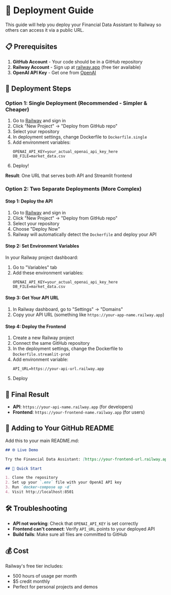 # 🚀 Deployment Guide

This guide will help you deploy your Financial Data Assistant to Railway so others can access it via a public URL.

## 📋 Prerequisites

1. **GitHub Account** - Your code should be in a GitHub repository
2. **Railway Account** - Sign up at [railway.app](https://railway.app) (free tier available)
3. **OpenAI API Key** - Get one from [OpenAI](https://platform.openai.com/api-keys)

## 🚀 Deployment Steps

### Option 1: Single Deployment (Recommended - Simpler & Cheaper)

1. Go to [Railway](https://railway.app) and sign in
2. Click "New Project" → "Deploy from GitHub repo"
3. Select your repository
4. In deployment settings, change Dockerfile to `Dockerfile.single`
5. Add environment variables:
   ```
   OPENAI_API_KEY=your_actual_openai_api_key_here
   DB_FILE=market_data.csv
   ```
6. Deploy!

**Result**: One URL that serves both API and Streamlit frontend

### Option 2: Two Separate Deployments (More Complex)

#### Step 1: Deploy the API
1. Go to [Railway](https://railway.app) and sign in
2. Click "New Project" → "Deploy from GitHub repo"
3. Select your repository
4. Choose "Deploy Now"
5. Railway will automatically detect the `Dockerfile` and deploy your API

#### Step 2: Set Environment Variables
In your Railway project dashboard:
1. Go to "Variables" tab
2. Add these environment variables:
   ```
   OPENAI_API_KEY=your_actual_openai_api_key_here
   DB_FILE=market_data.csv
   ```

#### Step 3: Get Your API URL
1. In Railway dashboard, go to "Settings" → "Domains"
2. Copy your API URL (something like `https://your-app-name.railway.app`)

#### Step 4: Deploy the Frontend
1. Create a new Railway project
2. Connect the same GitHub repository
3. In the deployment settings, change the Dockerfile to `Dockerfile.streamlit-prod`
4. Add environment variable:
   ```
   API_URL=https://your-api-url.railway.app
   ```
5. Deploy

## 🔗 Final Result

- **API**: `https://your-api-name.railway.app` (for developers)
- **Frontend**: `https://your-frontend-name.railway.app` (for users)

## 📝 Adding to Your GitHub README

Add this to your main README.md:

```markdown
## 🌐 Live Demo

Try the Financial Data Assistant: [https://your-frontend-url.railway.app](https://your-frontend-url.railway.app)

## 🚀 Quick Start

1. Clone the repository
2. Set up your `.env` file with your OpenAI API key
3. Run `docker-compose up -d`
4. Visit http://localhost:8501
```

## 🛠️ Troubleshooting

- **API not working**: Check that `OPENAI_API_KEY` is set correctly
- **Frontend can't connect**: Verify `API_URL` points to your deployed API
- **Build fails**: Make sure all files are committed to GitHub

## 💰 Cost

Railway's free tier includes:
- 500 hours of usage per month
- $5 credit monthly
- Perfect for personal projects and demos
